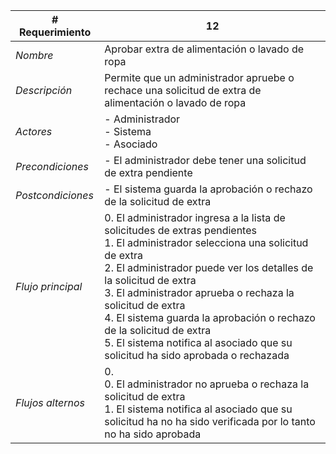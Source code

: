 |# Requerimiento|12 |
|-|-|
| *Nombre*|Aprobar extra de alimentación o lavado de ropa
| *Descripción*| Permite que un administrador apruebe o rechace una solicitud de extra de alimentación o lavado de ropa |
|*Actores*| - Administrador<br> - Sistema<br> - Asociado
|*Precondiciones*| - El administrador debe tener una solicitud de extra pendiente
|*Postcondiciones*| - El sistema guarda la aprobación o rechazo de la solicitud de extra
|*Flujo principal*|0.  El administrador ingresa a la lista de solicitudes de extras pendientes<br>1.  El administrador selecciona una solicitud de extra<br>2.  El administrador puede ver los detalles de la solicitud de extra<br>3.  El administrador aprueba o rechaza la solicitud de extra<br>4.  El sistema guarda la aprobación o rechazo de la solicitud de extra<br>5.  El sistema notifica al asociado que su solicitud ha sido aprobada o rechazada
|*Flujos alternos*|0. <br> 0. El administrador no aprueba o rechaza la solicitud de extra<br>1. El sistema notifica al asociado que su solicitud ha no ha sido verificada por lo tanto no ha sido aprobada
